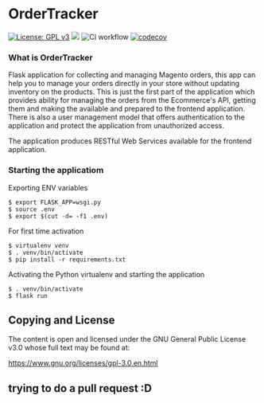 # OrderTracker

[![License: GPL v3](https://img.shields.io/badge/License-GPLv3-blue.svg)](https://www.gnu.org/licenses/gpl-3.0)
[<img src="https://img.shields.io/badge/slack-@ordertracker-yellow.svg?logo=slack">](https://ordertracker.slack.com)
![CI workflow](https://github.com/ordertracker/api/workflows/CI%20workflow/badge.svg?branch=master)
[![codecov](https://codecov.io/gh/ordertracker/api/branch/master/graph/badge.svg)](https://codecov.io/gh/ordertracker/api)

### What is OrderTracker
Flask application for collecting and managing Magento orders, this app can help you to manage your orders directly in your store without updating inventory on the products. This is just the first part of the application which provides ability for managing the orders from the Ecommerce's API, getting them and making the available and prepared to the frontend application. There is also a user management model that offers authentication to the application and protect the application from unauthorized access.

The application produces RESTful Web Services available for the frontend application.

### Starting the applicatiom

Exporting ENV variables
```
$ export FLASK_APP=wsgi.py
$ source .env
$ export $(cut -d= -f1 .env)
```

For first time activation
```
$ virtualenv venv
$ . venv/bin/activate
$ pip install -r requirements.txt
```

Activating the Python virtualenv and starting the application
```
$ . venv/bin/activate
$ flask run
```

## Copying and License

The content is open and licensed under the GNU General Public License v3.0 whose full text may be found at:

https://www.gnu.org/licenses/gpl-3.0.en.html

## trying to do a pull request :D